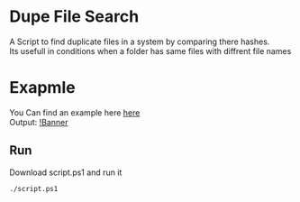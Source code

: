 # Dupe File Search
 A Script to find duplicate files in a system by comparing there hashes.<br>
 Its usefull in conditions when a folder has same files with diffrent file names 

# Exapmle
You Can find an example here [here](https://github.com/Hidden-black/Dupe-File-Search/tree/main/example)<br>
Output:
[!Banner](https://hiddenblack.tixte.co/r/chrome_SpG2rXd9R8.png)
## Run
Download script.ps1 and run it

```sh
./script.ps1
```
